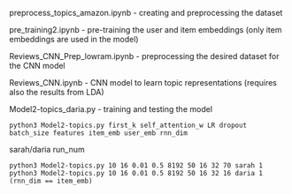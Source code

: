 preprocess_topics_amazon.ipynb - creating and preprocessing the dataset

pre_training2.ipynb - pre-training the user and item embeddings (only item embeddings are used in the model)

Reviews_CNN_Prep_lowram.ipynb - preprocessing the desired dataset for the CNN model

Reviews_CNN.ipynb - CNN model to learn topic representations (requires also the results from LDA)

Model2-topics_daria.py - training and testing the model

	python3 Model2-topics.py first_k self_attention_w LR dropout batch_size features item_emb user_emb rnn_dim 
	
sarah/daria run_num
	
	python3 Model2-topics.py 10 16 0.01 0.5 8192 50 16 32 70 sarah 1
	python3 Model2-topics.py 10 16 0.01 0.5 8192 50 16 32 16 daria 1 (rnn_dim == item_emb)

